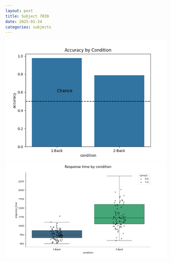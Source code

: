 ```yaml
---
layout: post
title: Subject 7039
date: 2025-01-24
categories: subjects
---
```


![](data/7039/run-4/7039_ATS_acc.png)
![](data/7039/run-4/7039_ATS_rt.png)
